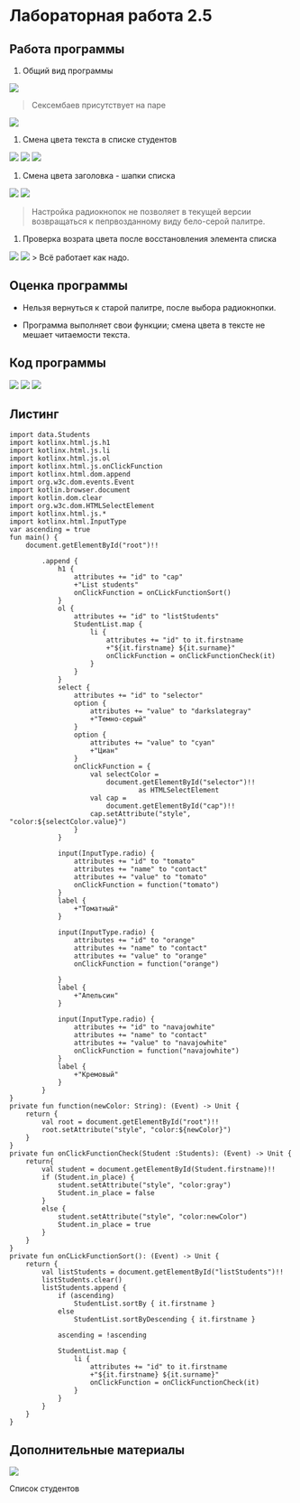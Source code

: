 # Лабораторная работа 2.5

## Работа программы

1. Общий вид программы
<img src="https://i.ibb.co/883Vgqw/image.jpg">

> Сексембаев присутствует на паре
<img src="https://i.ibb.co/234mLmY/2.jpg">

1. Смена цвета текста в списке студентов
<img src="https://i.ibb.co/9yfPgkT/image.jpg">
<img src="https://i.ibb.co/SP3gRwX/image.jpg">
<img src="https://i.ibb.co/92Tcx63/image.jpg">

1. Смена цвета заголовка - шапки списка  
<img src="https://i.ibb.co/p3ktJww/1.jpg">
<img src="https://i.ibb.co/CnFSCb1/2.jpg">

> Настройка радиокнопок не позволяет в текущей версии возвращаться к пепрвозданному виду бело-серой палитре.
1. Проверка возрата цвета после восстановления элемента списка
<img src="https://i.ibb.co/MPWRWMj/image.jpg">
<img src="https://i.ibb.co/q7cGMnD/2.jpg">
> Всё работает как надо.


## Оценка программы
- Нельзя вернуться к старой палитре, после выбора радиокнопки.
+ Программа выполняет свои функции; смена цвета в тексте не мешает читаемости текста.

## Код программы
<img src="https://i.ibb.co/bmrFRNb/1.jpg">
<img src="https://i.ibb.co/rZhbvG7/2.jpg">
<img src="https://i.ibb.co/mHBgNKh/3.jpg">

## Листинг

```import data.StudentList
import data.Students
import kotlinx.html.js.h1
import kotlinx.html.js.li
import kotlinx.html.js.ol
import kotlinx.html.js.onClickFunction
import kotlinx.html.dom.append
import org.w3c.dom.events.Event
import kotlin.browser.document
import kotlin.dom.clear
import org.w3c.dom.HTMLSelectElement
import kotlinx.html.js.*
import kotlinx.html.InputType
var ascending = true
fun main() {
    document.getElementById("root")!!

        .append {
            h1 {
                attributes += "id" to "cap"
                +"List students"
                onClickFunction = onCLickFunctionSort()
            }
            ol {
                attributes += "id" to "listStudents"
                StudentList.map {
                    li {
                        attributes += "id" to it.firstname
                        +"${it.firstname} ${it.surname}"
                        onClickFunction = onClickFunctionCheck(it)
                    }
                }
            }
            select {
                attributes += "id" to "selector"
                option {
                    attributes += "value" to "darkslategray"
                    +"Темно-серый"
                }
                option {
                    attributes += "value" to "cyan"
                    +"Циан"
                }
                onClickFunction = {
                    val selectColor =
                        document.getElementById("selector")!!
                                as HTMLSelectElement
                    val cap =
                        document.getElementById("cap")!!
                    cap.setAttribute("style", "color:${selectColor.value}")
                }
            }

            input(InputType.radio) {
                attributes += "id" to "tomato"
                attributes += "name" to "contact"
                attributes += "value" to "tomato"
                onClickFunction = function("tomato")
            }
            label {
                +"Томатный"
            }

            input(InputType.radio) {
                attributes += "id" to "orange"
                attributes += "name" to "contact"
                attributes += "value" to "orange"
                onClickFunction = function("orange")

            }
            label {
                +"Апельсин"
            }

            input(InputType.radio) {
                attributes += "id" to "navajowhite"
                attributes += "name" to "contact"
                attributes += "value" to "navajowhite"
                onClickFunction = function("navajowhite")
            }
            label {
                +"Кремовый"
            }
        }
}
private fun function(newColor: String): (Event) -> Unit {
    return {
        val root = document.getElementById("root")!!
        root.setAttribute("style", "color:${newColor}")
    }
}
private fun onClickFunctionCheck(Student :Students): (Event) -> Unit {
    return{
        val student = document.getElementById(Student.firstname)!!
        if (Student.in_place) {
            student.setAttribute("style", "color:gray")
            Student.in_place = false
        }
        else {
            student.setAttribute("style", "color:newColor")
            Student.in_place = true
        }
    }
}
private fun onCLickFunctionSort(): (Event) -> Unit {
    return {
        val listStudents = document.getElementById("listStudents")!!
        listStudents.clear()
        listStudents.append {
            if (ascending)
                StudentList.sortBy { it.firstname }
            else
                StudentList.sortByDescending { it.firstname }

            ascending = !ascending

            StudentList.map {
                li {
                    attributes += "id" to it.firstname
                    +"${it.firstname} ${it.surname}"
                    onClickFunction = onClickFunctionCheck(it)
                }
            }
        }
    }
}
```

## Дополнительные материалы
<img src="https://i.ibb.co/vqvtmcp/image.jpg">

Список студентов

